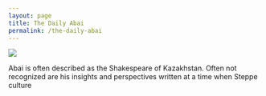 ```yaml
---
layout: page
title: The Daily Abai
permalink: /the-daily-abai
---
```

<div class="d-flex flex-row justify-content-center align-items-center">
  <img src="https://abaicenter.nyc3.cdn.digitaloceanspaces.com/dailyabai.png" class="img-fluid" />
</div>

Abai is often described as the Shakespeare of Kazakhstan. Often not recognized are his insights and perspectives written at a time when Steppe culture 
